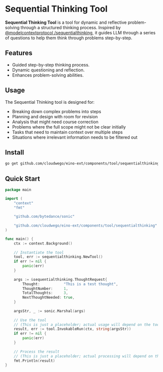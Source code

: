 # Sequential Thinking Tool

**Sequential Thinking Tool** is a tool for dynamic and reflective problem-solving through a structured thinking process.
Inspired by [@modelcontextprotocol
/sequentialthinking](https://github.com/modelcontextprotocol/servers/tree/HEAD/src/sequentialthinking), it guides LLM
through a series of questions to help them think through problems step-by-step.

## Features

- Guided step-by-step thinking process.
- Dynamic questioning and reflection.
- Enhances problem-solving abilities.

## Usage

The Sequential Thinking tool is designed for:

- Breaking down complex problems into steps
- Planning and design with room for revision
- Analysis that might need course correction
- Problems where the full scope might not be clear initially
- Tasks that need to maintain context over multiple steps
- Situations where irrelevant information needs to be filtered out

## Install

```bash
go get github.com/cloudwego/eino-ext/components/tool/sequentialthinking@latest
```

## Quick Start

```go
package main

import (
	"context"
	"fmt"
	
	"github.com/bytedance/sonic"
	
	"github.com/cloudwego/eino-ext/components/tool/sequentialthinking"
)

func main() {
	ctx := context.Background()
	
	// Instantiate the tool
	tool, err := sequentialthinking.NewTool()
	if err != nil {
		panic(err)
	}
	
	args := &sequentialthinking.ThoughtRequest{
		Thought:           "This is a test thought",
		ThoughtNumber:     1,
		TotalThoughts:     3,
		NextThoughtNeeded: true,
	}
	
	argsStr, _ := sonic.Marshal(args)
	
	// Use the tool
	// (This is just a placeholder; actual usage will depend on the tool's functionality)
	result, err := tool.InvokableRun(ctx, string(argsStr))
	if err != nil {
		panic(err)
	}
	
	// Process the result
	// (This is just a placeholder; actual processing will depend on the tool's output)
	fmt.Println(result)
}

```